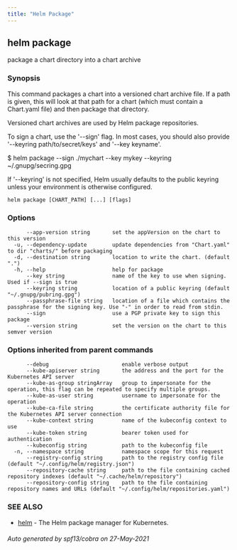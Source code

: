 ```yaml
---
title: "Helm Package"
---
```


## helm package

package a chart directory into a chart archive

### Synopsis


This command packages a chart into a versioned chart archive file. If a path
is given, this will look at that path for a chart (which must contain a
Chart.yaml file) and then package that directory.

Versioned chart archives are used by Helm package repositories.

To sign a chart, use the '--sign' flag. In most cases, you should also
provide '--keyring path/to/secret/keys' and '--key keyname'.

  $ helm package --sign ./mychart --key mykey --keyring ~/.gnupg/secring.gpg

If '--keyring' is not specified, Helm usually defaults to the public keyring
unless your environment is otherwise configured.


```
helm package [CHART_PATH] [...] [flags]
```

### Options

```
      --app-version string       set the appVersion on the chart to this version
  -u, --dependency-update        update dependencies from "Chart.yaml" to dir "charts/" before packaging
  -d, --destination string       location to write the chart. (default ".")
  -h, --help                     help for package
      --key string               name of the key to use when signing. Used if --sign is true
      --keyring string           location of a public keyring (default "~/.gnupg/pubring.gpg")
      --passphrase-file string   location of a file which contains the passphrase for the signing key. Use "-" in order to read from stdin.
      --sign                     use a PGP private key to sign this package
      --version string           set the version on the chart to this semver version
```

### Options inherited from parent commands

```
      --debug                       enable verbose output
      --kube-apiserver string       the address and the port for the Kubernetes API server
      --kube-as-group stringArray   group to impersonate for the operation, this flag can be repeated to specify multiple groups.
      --kube-as-user string         username to impersonate for the operation
      --kube-ca-file string         the certificate authority file for the Kubernetes API server connection
      --kube-context string         name of the kubeconfig context to use
      --kube-token string           bearer token used for authentication
      --kubeconfig string           path to the kubeconfig file
  -n, --namespace string            namespace scope for this request
      --registry-config string      path to the registry config file (default "~/.config/helm/registry.json")
      --repository-cache string     path to the file containing cached repository indexes (default "~/.cache/helm/repository")
      --repository-config string    path to the file containing repository names and URLs (default "~/.config/helm/repositories.yaml")
```

### SEE ALSO

* [helm](helm.md)	 - The Helm package manager for Kubernetes.

###### Auto generated by spf13/cobra on 27-May-2021
